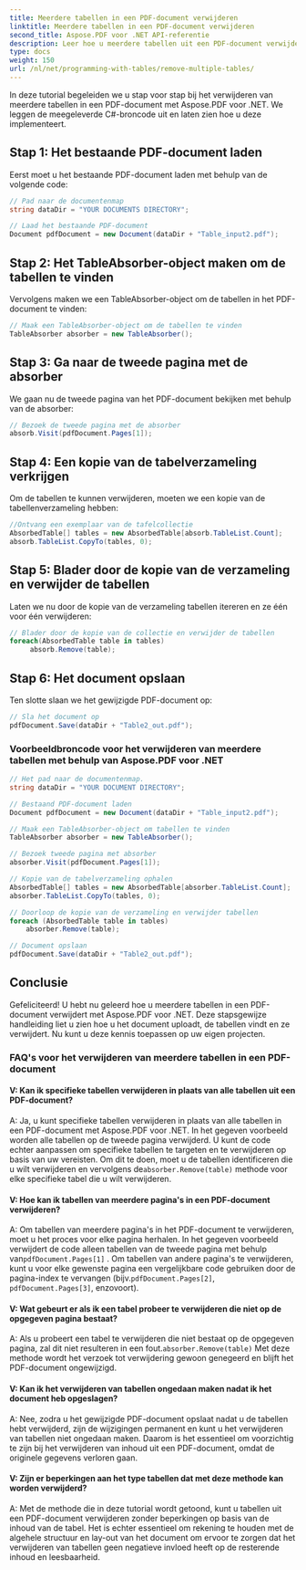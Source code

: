 ```yaml
---
title: Meerdere tabellen in een PDF-document verwijderen
linktitle: Meerdere tabellen in een PDF-document verwijderen
second_title: Aspose.PDF voor .NET API-referentie
description: Leer hoe u meerdere tabellen uit een PDF-document verwijdert met Aspose.PDF voor .NET.
type: docs
weight: 150
url: /nl/net/programming-with-tables/remove-multiple-tables/
---
```

In deze tutorial begeleiden we u stap voor stap bij het verwijderen van meerdere tabellen in een PDF-document met Aspose.PDF voor .NET. We leggen de meegeleverde C#-broncode uit en laten zien hoe u deze implementeert.

## Stap 1: Het bestaande PDF-document laden
Eerst moet u het bestaande PDF-document laden met behulp van de volgende code:

```csharp
// Pad naar de documentenmap
string dataDir = "YOUR DOCUMENTS DIRECTORY";

// Laad het bestaande PDF-document
Document pdfDocument = new Document(dataDir + "Table_input2.pdf");
```

## Stap 2: Het TableAbsorber-object maken om de tabellen te vinden
Vervolgens maken we een TableAbsorber-object om de tabellen in het PDF-document te vinden:

```csharp
// Maak een TableAbsorber-object om de tabellen te vinden
TableAbsorber absorber = new TableAbsorber();
```

## Stap 3: Ga naar de tweede pagina met de absorber
We gaan nu de tweede pagina van het PDF-document bekijken met behulp van de absorber:

```csharp
// Bezoek de tweede pagina met de absorber
absorb.Visit(pdfDocument.Pages[1]);
```

## Stap 4: Een kopie van de tabelverzameling verkrijgen
Om de tabellen te kunnen verwijderen, moeten we een kopie van de tabellenverzameling hebben:

```csharp
//Ontvang een exemplaar van de tafelcollectie
AbsorbedTable[] tables = new AbsorbedTable[absorb.TableList.Count];
absorb.TableList.CopyTo(tables, 0);
```

## Stap 5: Blader door de kopie van de verzameling en verwijder de tabellen
Laten we nu door de kopie van de verzameling tabellen itereren en ze één voor één verwijderen:

```csharp
// Blader door de kopie van de collectie en verwijder de tabellen
foreach(AbsorbedTable table in tables)
     absorb.Remove(table);
```

## Stap 6: Het document opslaan
Ten slotte slaan we het gewijzigde PDF-document op:

```csharp
// Sla het document op
pdfDocument.Save(dataDir + "Table2_out.pdf");
```

### Voorbeeldbroncode voor het verwijderen van meerdere tabellen met behulp van Aspose.PDF voor .NET

```csharp
// Het pad naar de documentenmap.
string dataDir = "YOUR DOCUMENT DIRECTORY";

// Bestaand PDF-document laden
Document pdfDocument = new Document(dataDir + "Table_input2.pdf");

// Maak een TableAbsorber-object om tabellen te vinden
TableAbsorber absorber = new TableAbsorber();

// Bezoek tweede pagina met absorber
absorber.Visit(pdfDocument.Pages[1]);

// Kopie van de tabelverzameling ophalen
AbsorbedTable[] tables = new AbsorbedTable[absorber.TableList.Count];
absorber.TableList.CopyTo(tables, 0);

// Doorloop de kopie van de verzameling en verwijder tabellen
foreach (AbsorbedTable table in tables)
	absorber.Remove(table);

// Document opslaan
pdfDocument.Save(dataDir + "Table2_out.pdf");
```

## Conclusie
Gefeliciteerd! U hebt nu geleerd hoe u meerdere tabellen in een PDF-document verwijdert met Aspose.PDF voor .NET. Deze stapsgewijze handleiding liet u zien hoe u het document uploadt, de tabellen vindt en ze verwijdert. Nu kunt u deze kennis toepassen op uw eigen projecten.

### FAQ's voor het verwijderen van meerdere tabellen in een PDF-document

#### V: Kan ik specifieke tabellen verwijderen in plaats van alle tabellen uit een PDF-document?

A: Ja, u kunt specifieke tabellen verwijderen in plaats van alle tabellen in een PDF-document met Aspose.PDF voor .NET. In het gegeven voorbeeld worden alle tabellen op de tweede pagina verwijderd. U kunt de code echter aanpassen om specifieke tabellen te targeten en te verwijderen op basis van uw vereisten. Om dit te doen, moet u de tabellen identificeren die u wilt verwijderen en vervolgens de`absorber.Remove(table)` methode voor elke specifieke tabel die u wilt verwijderen.

#### V: Hoe kan ik tabellen van meerdere pagina's in een PDF-document verwijderen?

 A: Om tabellen van meerdere pagina's in het PDF-document te verwijderen, moet u het proces voor elke pagina herhalen. In het gegeven voorbeeld verwijdert de code alleen tabellen van de tweede pagina met behulp van`pdfDocument.Pages[1]` . Om tabellen van andere pagina's te verwijderen, kunt u voor elke gewenste pagina een vergelijkbare code gebruiken door de pagina-index te vervangen (bijv.`pdfDocument.Pages[2]`, `pdfDocument.Pages[3]`, enzovoort).

#### V: Wat gebeurt er als ik een tabel probeer te verwijderen die niet op de opgegeven pagina bestaat?

A: Als u probeert een tabel te verwijderen die niet bestaat op de opgegeven pagina, zal dit niet resulteren in een fout.`absorber.Remove(table)` Met deze methode wordt het verzoek tot verwijdering gewoon genegeerd en blijft het PDF-document ongewijzigd.

#### V: Kan ik het verwijderen van tabellen ongedaan maken nadat ik het document heb opgeslagen?

A: Nee, zodra u het gewijzigde PDF-document opslaat nadat u de tabellen hebt verwijderd, zijn de wijzigingen permanent en kunt u het verwijderen van tabellen niet ongedaan maken. Daarom is het essentieel om voorzichtig te zijn bij het verwijderen van inhoud uit een PDF-document, omdat de originele gegevens verloren gaan.

#### V: Zijn er beperkingen aan het type tabellen dat met deze methode kan worden verwijderd?

A: Met de methode die in deze tutorial wordt getoond, kunt u tabellen uit een PDF-document verwijderen zonder beperkingen op basis van de inhoud van de tabel. Het is echter essentieel om rekening te houden met de algehele structuur en lay-out van het document om ervoor te zorgen dat het verwijderen van tabellen geen negatieve invloed heeft op de resterende inhoud en leesbaarheid.